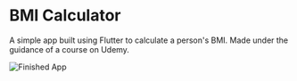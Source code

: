 
# BMI Calculator

A simple app built using Flutter to calculate a person's BMI. Made under the guidance of a course on Udemy.

![Finished App](https://github.com/londonappbrewery/Images/blob/master/bmi-calc-demo.gif)
